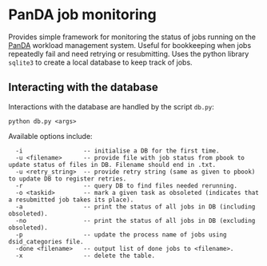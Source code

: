 # PanDA job monitoring

Provides simple framework for monitoring the status of jobs running on the [PanDA](https://panda-wms.readthedocs.io/en/latest/introduction/introduction.html) workload management system.
Useful for bookkeeping when jobs repeatedly fail and need retrying or resubmitting.
Uses the python library `sqlite3` to create a local database to keep track of jobs.

## Interacting with the database

Interactions with the database are handled by the script `db.py`:
~~~
python db.py <args>
~~~

Available options include:
~~~
  -i                 -- initialise a DB for the first time.
  -u <filename>      -- provide file with job status from pbook to update status of files in DB. Filename should end in .txt.
  -u <retry_string>  -- provide retry string (same as given to pbook) to update DB to register retries.
  -r                 -- query DB to find files needed rerunning.
  -o <taskid>        -- mark a given task as obsoleted (indicates that a resubmitted job takes its place).
  -a                 -- print the status of all jobs in DB (including obsoleted).
  -no                -- print the status of all jobs in DB (excluding obsoleted).
  -p                 -- update the process name of jobs using dsid_categories file.
  -done <filename>   -- output list of done jobs to <filename>.
  -x                 -- delete the table.
~~~

